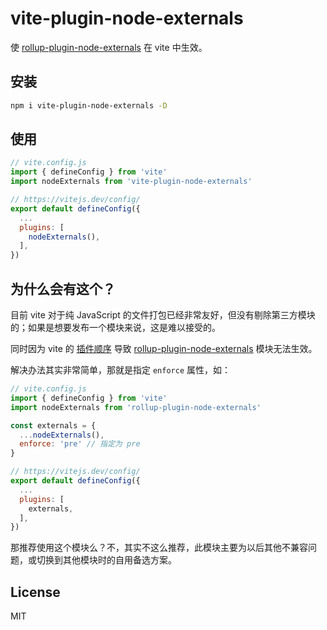 # vite-plugin-node-externals

使 [rollup-plugin-node-externals] 在 vite 中生效。

## 安装

```sh
npm i vite-plugin-node-externals -D
```

## 使用

```js
// vite.config.js
import { defineConfig } from 'vite'
import nodeExternals from 'vite-plugin-node-externals'

// https://vitejs.dev/config/
export default defineConfig({
  ...
  plugins: [
    nodeExternals(),
  ],
})
```

## 为什么会有这个？

目前 vite 对于纯 JavaScript 的文件打包已经非常友好，但没有剔除第三方模块的；如果是想要发布一个模块来说，这是难以接受的。

同时因为 vite 的 [插件顺序](https://cn.vitejs.dev/guide/api-plugin.html#plugin-ordering) 导致 [rollup-plugin-node-externals] 模块无法生效。

解决办法其实非常简单，那就是指定 `enforce` 属性，如：

```js
// vite.config.js
import { defineConfig } from 'vite'
import nodeExternals from 'rollup-plugin-node-externals'

const externals = {
  ...nodeExternals(),
  enforce: 'pre' // 指定为 pre
}

// https://vitejs.dev/config/
export default defineConfig({
  ...
  plugins: [
    externals,
  ],
})
```

那推荐使用这个模块么？不，其实不这么推荐，此模块主要为以后其他不兼容问题，或切换到其他模块时的自用备选方案。

## License

MIT

[rollup-plugin-node-externals]: https://github.com/Septh/rollup-plugin-node-externals
